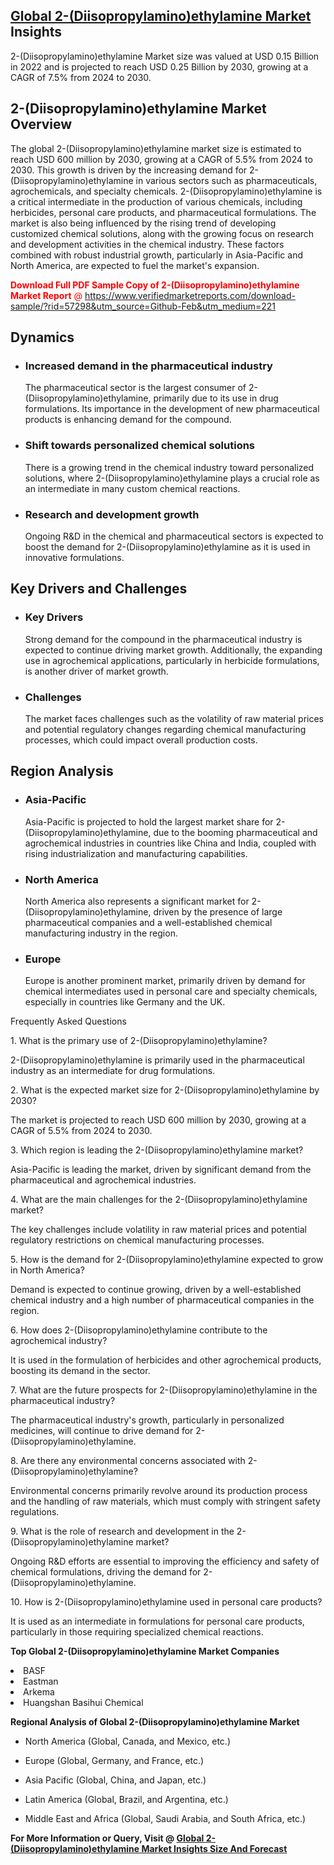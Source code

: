 <h2><a href="https://www.verifiedmarketreports.com/download-sample/?rid=57298&amp;utm_source=Github&amp;utm_medium=221" target="_blank">Global 2-(Diisopropylamino)ethylamine Market</a> Insights</h2><p>2-(Diisopropylamino)ethylamine Market size was valued at USD 0.15 Billion in 2022 and is projected to reach USD 0.25 Billion by 2030, growing at a CAGR of 7.5% from 2024 to 2030.</p><p> <h2>2-(Diisopropylamino)ethylamine Market Overview</h2> <p>The global 2-(Diisopropylamino)ethylamine market size is estimated to reach USD 600 million by 2030, growing at a CAGR of 5.5% from 2024 to 2030. This growth is driven by the increasing demand for 2-(Diisopropylamino)ethylamine in various sectors such as pharmaceuticals, agrochemicals, and specialty chemicals. 2-(Diisopropylamino)ethylamine is a critical intermediate in the production of various chemicals, including herbicides, personal care products, and pharmaceutical formulations. The market is also being influenced by the rising trend of developing customized chemical solutions, along with the growing focus on research and development activities in the chemical industry. These factors combined with robust industrial growth, particularly in Asia-Pacific and North America, are expected to fuel the market's expansion.</p> <p><p><span class=""><span style="color: #ff0000;"><strong>Download Full PDF Sample Copy of 2-(Diisopropylamino)ethylamine Market Report</strong> @ </span><a href="https://www.verifiedmarketreports.com/download-sample/?rid=57298&amp;utm_source=Github-Feb&amp;utm_medium=221" target="_blank">https://www.verifiedmarketreports.com/download-sample/?rid=57298&amp;utm_source=Github-Feb&amp;utm_medium=221</a></span></p></p> <h2>Dynamics</h2> <ul> <li><h3>Increased demand in the pharmaceutical industry</h3> <p>The pharmaceutical sector is the largest consumer of 2-(Diisopropylamino)ethylamine, primarily due to its use in drug formulations. Its importance in the development of new pharmaceutical products is enhancing demand for the compound.</p> </li> <li><h3>Shift towards personalized chemical solutions</h3> <p>There is a growing trend in the chemical industry toward personalized solutions, where 2-(Diisopropylamino)ethylamine plays a crucial role as an intermediate in many custom chemical reactions.</p> </li> <li><h3>Research and development growth</h3> <p>Ongoing R&D in the chemical and pharmaceutical sectors is expected to boost the demand for 2-(Diisopropylamino)ethylamine as it is used in innovative formulations.</p> </li> </ul> <h2>Key Drivers and Challenges</h2> <ul> <li><h3>Key Drivers</h3> <p>Strong demand for the compound in the pharmaceutical industry is expected to continue driving market growth. Additionally, the expanding use in agrochemical applications, particularly in herbicide formulations, is another driver of market growth.</p> </li> <li><h3>Challenges</h3> <p>The market faces challenges such as the volatility of raw material prices and potential regulatory changes regarding chemical manufacturing processes, which could impact overall production costs.</p> </li> </ul> <h2>Region Analysis</h2> <ul> <li><h3>Asia-Pacific</h3> <p>Asia-Pacific is projected to hold the largest market share for 2-(Diisopropylamino)ethylamine, due to the booming pharmaceutical and agrochemical industries in countries like China and India, coupled with rising industrialization and manufacturing capabilities.</p> </li> <li><h3>North America</h3> <p>North America also represents a significant market for 2-(Diisopropylamino)ethylamine, driven by the presence of large pharmaceutical companies and a well-established chemical manufacturing industry in the region.</p> </li> <li><h3>Europe</h3> <p>Europe is another prominent market, primarily driven by demand for chemical intermediates used in personal care and specialty chemicals, especially in countries like Germany and the UK.</p> </li> </ul> <p>Frequently Asked Questions</p> <p>1. What is the primary use of 2-(Diisopropylamino)ethylamine?</p> <p>2-(Diisopropylamino)ethylamine is primarily used in the pharmaceutical industry as an intermediate for drug formulations.</p> <p>2. What is the expected market size for 2-(Diisopropylamino)ethylamine by 2030?</p> <p>The market is projected to reach USD 600 million by 2030, growing at a CAGR of 5.5% from 2024 to 2030.</p> <p>3. Which region is leading the 2-(Diisopropylamino)ethylamine market?</p> <p>Asia-Pacific is leading the market, driven by significant demand from the pharmaceutical and agrochemical industries.</p> <p>4. What are the main challenges for the 2-(Diisopropylamino)ethylamine market?</p> <p>The key challenges include volatility in raw material prices and potential regulatory restrictions on chemical manufacturing processes.</p> <p>5. How is the demand for 2-(Diisopropylamino)ethylamine expected to grow in North America?</p> <p>Demand is expected to continue growing, driven by a well-established chemical industry and a high number of pharmaceutical companies in the region.</p> <p>6. How does 2-(Diisopropylamino)ethylamine contribute to the agrochemical industry?</p> <p>It is used in the formulation of herbicides and other agrochemical products, boosting its demand in the sector.</p> <p>7. What are the future prospects for 2-(Diisopropylamino)ethylamine in the pharmaceutical industry?</p> <p>The pharmaceutical industry's growth, particularly in personalized medicines, will continue to drive demand for 2-(Diisopropylamino)ethylamine.</p> <p>8. Are there any environmental concerns associated with 2-(Diisopropylamino)ethylamine?</p> <p>Environmental concerns primarily revolve around its production process and the handling of raw materials, which must comply with stringent safety regulations.</p> <p>9. What is the role of research and development in the 2-(Diisopropylamino)ethylamine market?</p> <p>Ongoing R&D efforts are essential to improving the efficiency and safety of chemical formulations, driving the demand for 2-(Diisopropylamino)ethylamine.</p> <p>10. How is 2-(Diisopropylamino)ethylamine used in personal care products?</p> <p>It is used as an intermediate in formulations for personal care products, particularly in those requiring specialized chemical reactions.</p> </p><p><strong>Top Global 2-(Diisopropylamino)ethylamine Market Companies</strong></p><div data-test-id=""><p><li>BASF</li><li> Eastman</li><li> Arkema</li><li> Huangshan Basihui Chemical</li></p><div><strong>Regional Analysis of&nbsp;Global 2-(Diisopropylamino)ethylamine Market</strong></div><ul><li dir="ltr"><p dir="ltr">North America&nbsp;(Global, Canada, and Mexico, etc.)</p></li><li dir="ltr"><p dir="ltr">Europe (Global, Germany, and France, etc.)</p></li><li dir="ltr"><p dir="ltr">Asia Pacific&nbsp;(Global, China, and Japan, etc.)</p></li><li dir="ltr"><p dir="ltr">Latin America&nbsp;(Global, Brazil, and Argentina, etc.)</p></li><li dir="ltr">Middle East and Africa&nbsp;(Global, Saudi Arabia, and South Africa, etc.)</li></ul><p><strong>For More Information or Query, Visit @&nbsp;</strong><strong><a href="https://www.verifiedmarketreports.com/product/global-2-diisopropylaminoethylamine-market-2018-by-manufacturers-regions-type-and-application-forecast-to-2023/?utm_source=Github&amp;utm_medium=221" target="_blank">Global 2-(Diisopropylamino)ethylamine Market Insights Size And Forecast</a></strong></p></div>
